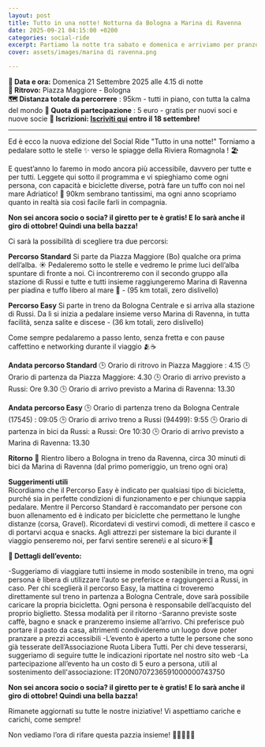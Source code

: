 ```yaml
---
layout: post
title: Tutto in una notte! Notturna da Bologna a Marina di Ravenna
date: 2025-09-21 04:15:00 +0200
categories: social-ride
excerpt: Partiamo la notte tra sabato e domenica e arriviamo per pranzo - pronti per la piadina! 
cover: assets/images/marina di ravenna.png

---
```

**📅 Data e ora:** Domenica 21 Settembre 2025 alle 4.15 di notte\
**📍 Ritrovo:** Piazza Maggiore - Bologna\
**🗺️ Distanza totale da percorrere** : 95km - tutti in piano, con tutta la calma del mondo
**💸 Quota di partecipazione** : 5 euro - gratis per nuovi soci e nuove socie
**📝 Iscrizioni: [Iscriviti qui](https://forms.gle/tGxoCL3vFyGadUNh7) entro il 18 settembre!**

---

Ed è ecco la nuova edizione del Social Ride "Tutto in una notte!" Torniamo a pedalare sotto le stelle ✨ verso le spiagge della Riviera Romagnola ! 🏖️

E quest’anno lo faremo in modo ancora più accessibile, davvero per tutte e per tutti. Leggete qui sotto il programma e vi spieghiamo come ogni persona, con capacità e biciclette diverse, potrà fare un tuffo con noi nel mare Adriatico! 🌈 90km sembrano tantissimi, ma ogni anno scopriamo quanto in realtà sia così facile farli in compagnia. 

**Non sei ancora socio o socia? il giretto per te è gratis! E lo sarà anche il giro di ottobre! Quindi una bella bazza!**

Ci sarà la possibilità di scegliere tra due percorsi:

**Percorso Standard**
Si parte da Piazza Maggiore (Bo) qualche ora prima dell’alba. ☀️ Pedaleremo sotto le stelle e vedremo le prime luci dell’alba spuntare di fronte a noi. Ci incontreremo con il secondo gruppo alla stazione di Russi e tutte e tutti insieme raggiungeremo Marina di Ravenna per piadina e tuffo libero al mare 🌊 - (95 km totali, zero dislivello)

**Percorso Easy**
Si parte in treno da Bologna Centrale e si arriva alla stazione di Russi. Da lì si inizia a pedalare insieme verso Marina di Ravenna, in tutta facilità, senza salite e discese - (36 km totali, zero dislivello)

Come sempre pedalaremo a passo lento, senza fretta e con pause caffettino e networking durante il viaggio 🫂☕

**Andata percorso Standard**
🕒 Orario di ritrovo in Piazza Maggiore : 4.15 🕒 Orario di partenza da Piazza Maggiore: 4.30 🕒 Orario di arrivo previsto a Russi: Ore 9.30 🕒 Orario di arrivo previsto a Marina di Ravenna: 13.30

**Andata percorso Easy**
🕒 Orario di partenza treno da Bologna Centrale (17545) : 09:05 🕒 Orario di arrivo treno a Russi (94499): 9:55 🕒 Orario di partenza in bici da Russi: a Russi: Ore 10:30 🕒 Orario di arrivo previsto a Marina di Ravenna: 13.30

**Ritorno**
🚂 Rientro libero a Bologna in treno da Ravenna, circa 30 minuti di bici da Marina di Ravenna (dal primo pomeriggio, un treno ogni ora)

**Suggerimenti utili**  
Ricordiamo che il Percorso Easy è indicato per qualsiasi tipo di bicicletta, purché sia in perfette condizioni di funzionamento e per chiunque sappia pedalare. Mentre il Percorso Standard è raccomandato per persone con buon allenamento ed è indicato per biciclette che permettano le lunghe distanze (corsa, Gravel). Ricordatevi di vestirvi comodi, di mettere il casco e di portarvi acqua e snacks. Agli attrezzi per sistemare la bici durante il viaggio penseremo noi, per farvi sentire serene\i e al sicuro☀️🫶

**📢 Dettagli dell’evento:**

-Suggeriamo di viaggiare tutti insieme in modo sostenibile in treno, ma ogni persona è libera di utilizzare l’auto se preferisce e raggiungerci a Russi, in caso. Per chi sceglierà il percorso Easy, la mattina ci troveremo direttamente sul treno in partenza a Bologna Centrale, dove sarà possibile caricare la propria bicicletta. Ogni persona è responsabile dell’acquisto del proprio biglietto. Stessa modalità per il ritorno
-Saranno previste soste caffè, bagno e snack e pranzeremo insieme all’arrivo. Chi preferisce può portare il pasto da casa, altrimenti condivideremo un luogo dove poter pranzare a prezzi accessibili
-L’evento è aperto a tutte le persone che sono già tesserate dell’Associazione Ruota Libera Tutti. Per chi deve tesserarsi, suggeriamo di seguire tutte le indicazioni riportate nel nostro sito web
-La partecipazione all’evento ha un costo di 5 euro a persona, utili al sostenimento dell'associazione: IT20N0707236591000000743750

**Non sei ancora socio o socia? il giretto per te è gratis! E lo sarà anche il giro di ottobre! Quindi una bella bazza!**

Rimanete aggiornati su tutte le nostre iniziative! 
Vi aspettiamo cariche e carichi, come sempre!  

Non vediamo l’ora di rifare questa pazzia insieme!  🚴‍♀️🎈🚴‍♂️
